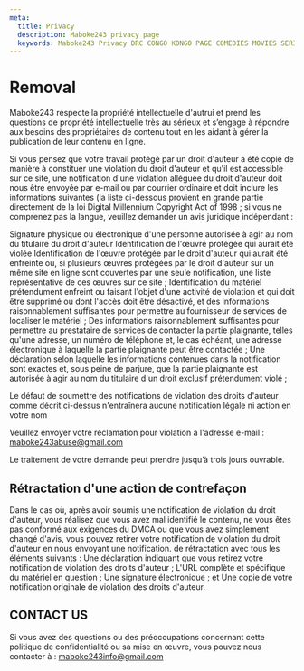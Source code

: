 ```yaml
---
meta:
  title: Privacy
  description: Maboke243 privacy page
  keywords: Maboke243 Privacy DRC CONGO KONGO PAGE COMEDIES MOVIES SERIES SHOWS TV
---
```


# Removal
<entry />

Maboke243 respecte la propriété intellectuelle d'autrui et prend les questions de propriété intellectuelle très au sérieux et s’engage à répondre aux besoins des propriétaires de contenu tout en les aidant à gérer la publication de leur contenu en ligne.

Si vous pensez que votre travail protégé par un droit d'auteur a été copié de manière à constituer une violation du droit d'auteur et qu'il est accessible sur ce site, une notification d'une violation alléguée du droit d'auteur doit nous être envoyée par e-mail ou par courrier ordinaire et doit inclure les informations suivantes (la liste ci-dessous provient en grande partie directement de la loi Digital Millennium Copyright Act of 1998 ; si vous ne comprenez pas la langue, veuillez demander un avis juridique indépendant :

Signature physique ou électronique d'une personne autorisée à agir au nom du titulaire du droit d'auteur Identification de l'œuvre protégée qui aurait été violée
Identification de l'œuvre protégée par le droit d'auteur qui aurait été enfreinte ou, si plusieurs œuvres protégées par le droit d'auteur sur un même site en ligne sont couvertes par une seule notification, une liste représentative de ces œuvres sur ce site ;
Identification du matériel prétendument enfreint ou faisant l'objet d'une activité de violation et qui doit être supprimé ou dont l'accès doit être désactivé, et des informations raisonnablement suffisantes pour permettre au fournisseur de services de localiser le matériel ;
Des informations raisonnablement suffisantes pour permettre au prestataire de services de contacter la partie plaignante, telles qu'une adresse, un numéro de téléphone et, le cas échéant, une adresse électronique à laquelle la partie plaignante peut être contactée ;
Une déclaration selon laquelle les informations contenues dans la notification sont exactes et, sous peine de parjure, que la partie plaignante est autorisée à agir au nom du titulaire d'un droit exclusif prétendument violé ;

Le défaut de soumettre des notifications de violation des droits d'auteur comme décrit ci-dessus n'entraînera aucune notification légale ni action en votre nom

Veuillez envoyer votre réclamation pour violation à l'adresse e-mail : maboke243abuse@gmail.com 

Le traitement de votre demande peut prendre jusqu’à trois jours ouvrable.
## Rétractation d'une action de contrefaçon

Dans le cas où, après avoir soumis une notification de violation du droit d'auteur, vous réalisez que vous avez mal identifié le contenu, ne vous êtes pas conformé aux exigences du DMCA ou que vous avez simplement changé d'avis, vous pouvez retirer votre notification de violation du droit d'auteur en nous envoyant une notification. de rétractation avec tous les éléments suivants :
Une déclaration indiquant que vous retirez votre notification de violation des droits d'auteur ;
L'URL complète et spécifique du matériel en question ;
Une signature électronique ; et
Une copie de votre notification originale de violation des droits d'auteur.

## CONTACT US
Si vous avez des questions ou des préoccupations concernant cette politique de confidentialité ou sa mise en œuvre, vous pouvez nous contacter à : maboke243info@gmail.com